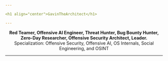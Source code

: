 ```yaml
---

<h1 align="center">GavinTheArchitect</h1>

---
```


<p align="center">
  <strong>Red Teamer, Offensive AI Engineer, Threat Hunter, Bug Bounty Hunter, Zero-Day Researcher, Offensive Security Architect, Leader.</strong><br>
  Specialization: Offensive Security, Offensive AI, OS Internals, Social Engineering, and OSINT<br>
</p>

---
